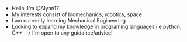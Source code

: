 - Hello, I’m @Alynn17
- My interests consist of biomechanics, robotics, space
- I am currently learning Mechanical Engineering
- Looking to expand my knowledge in programing languages i.e python, C++
  --> I'm open to any guidance/advice!

<!---
Alynn17/Alynn17 is a ✨ special ✨ repository because its `README.md` (this file) appears on your GitHub profile.
You can click the Preview link to take a look at your changes.
--->
